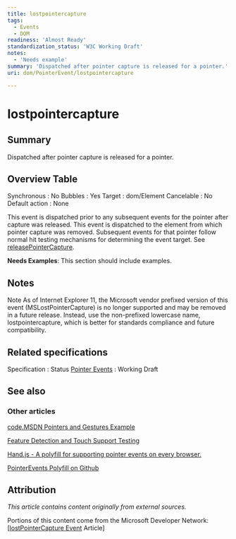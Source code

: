 ```yaml
---
title: lostpointercapture
tags:
  - Events
  - DOM
readiness: 'Almost Ready'
standardization_status: 'W3C Working Draft'
notes:
  - 'Needs example'
summary: 'Dispatched after pointer capture is released for a pointer.'
uri: dom/PointerEvent/lostpointercapture

---
```

# lostpointercapture

## Summary

Dispatched after pointer capture is released for a pointer.

## Overview Table

Synchronous
:   No
Bubbles
:   Yes
Target
:   dom/Element
Cancelable
:   No
Default action
:   None

This event is dispatched prior to any subsequent events for the pointer after capture was released. This event is dispatched to the element from which pointer capture was removed. Subsequent events for that pointer follow normal hit testing mechanisms for determining the event target. See [releasePointerCapture](/dom/Element/releasePointerCapture).

**Needs Examples**: This section should include examples.

## Notes

Note As of Internet Explorer 11, the Microsoft vendor prefixed version of this event (MSLostPointerCapture) is no longer supported and may be removed in a future release. Instead, use the non-prefixed lowercase name, lostpointercapture, which is better for standards compliance and future compatibility.

## Related specifications

Specification
:   Status
[Pointer Events](http://www.w3.org/TR/pointerevents)
:   Working Draft

## See also

### Other articles

[code.MSDN Pointers and Gestures Example](http://code.msdn.microsoft.com/ie/Pointers-and-Gestures-ae95918f)

[Feature Detection and Touch Support Testing](http://msdn.microsoft.com/en-us/library/ie/dn433244(v=vs.85).aspx#feature_detection_and_touch_support_testing)

[Hand.js - A polyfill for supporting pointer events on every browser.](http://blogs.msdn.com/b/eternalcoding/archive/2013/01/16/hand-js-a-polyfill-for-supporting-pointer-events-on-every-browser.aspx)

[PointerEvents Polyfill on Github](https://github.com/toolkitchen/PointerEvents)

## Attribution

*This article contains content originally from external sources.*

Portions of this content come from the Microsoft Developer Network: [[lostPointerCapture Event](http://msdn.microsoft.com/en-us/library/ie/hh771907(v=vs.85).aspx) Article]


